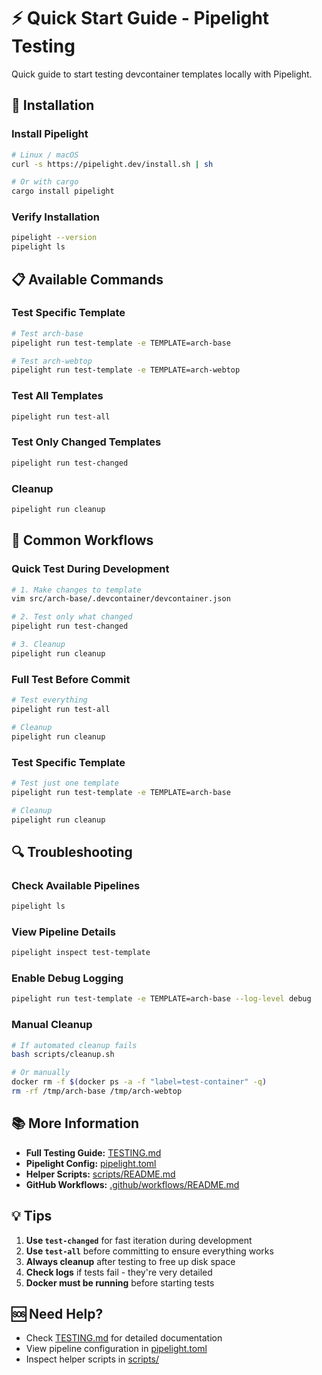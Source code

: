 # ⚡ Quick Start Guide - Pipelight Testing

Quick guide to start testing devcontainer templates locally with Pipelight.

## 🚀 Installation

### Install Pipelight

```bash
# Linux / macOS
curl -s https://pipelight.dev/install.sh | sh

# Or with cargo
cargo install pipelight
```

### Verify Installation

```bash
pipelight --version
pipelight ls
```

## 📋 Available Commands

### Test Specific Template

```bash
# Test arch-base
pipelight run test-template -e TEMPLATE=arch-base

# Test arch-webtop
pipelight run test-template -e TEMPLATE=arch-webtop
```

### Test All Templates

```bash
pipelight run test-all
```

### Test Only Changed Templates

```bash
pipelight run test-changed
```

### Cleanup

```bash
pipelight run cleanup
```

## 🎯 Common Workflows

### Quick Test During Development

```bash
# 1. Make changes to template
vim src/arch-base/.devcontainer/devcontainer.json

# 2. Test only what changed
pipelight run test-changed

# 3. Cleanup
pipelight run cleanup
```

### Full Test Before Commit

```bash
# Test everything
pipelight run test-all

# Cleanup
pipelight run cleanup
```

### Test Specific Template

```bash
# Test just one template
pipelight run test-template -e TEMPLATE=arch-base

# Cleanup
pipelight run cleanup
```

## 🔍 Troubleshooting

### Check Available Pipelines

```bash
pipelight ls
```

### View Pipeline Details

```bash
pipelight inspect test-template
```

### Enable Debug Logging

```bash
pipelight run test-template -e TEMPLATE=arch-base --log-level debug
```

### Manual Cleanup

```bash
# If automated cleanup fails
bash scripts/cleanup.sh

# Or manually
docker rm -f $(docker ps -a -f "label=test-container" -q)
rm -rf /tmp/arch-base /tmp/arch-webtop
```

## 📚 More Information

- **Full Testing Guide:** [TESTING.md](TESTING.md)
- **Pipelight Config:** [pipelight.toml](pipelight.toml)
- **Helper Scripts:** [scripts/README.md](scripts/README.md)
- **GitHub Workflows:** [.github/workflows/README.md](.github/workflows/README.md)

## 💡 Tips

1. **Use `test-changed`** for fast iteration during development
2. **Use `test-all`** before committing to ensure everything works
3. **Always cleanup** after testing to free up disk space
4. **Check logs** if tests fail - they're very detailed
5. **Docker must be running** before starting tests

## 🆘 Need Help?

- Check [TESTING.md](TESTING.md) for detailed documentation
- View pipeline configuration in [pipelight.toml](pipelight.toml)
- Inspect helper scripts in [scripts/](scripts/)

